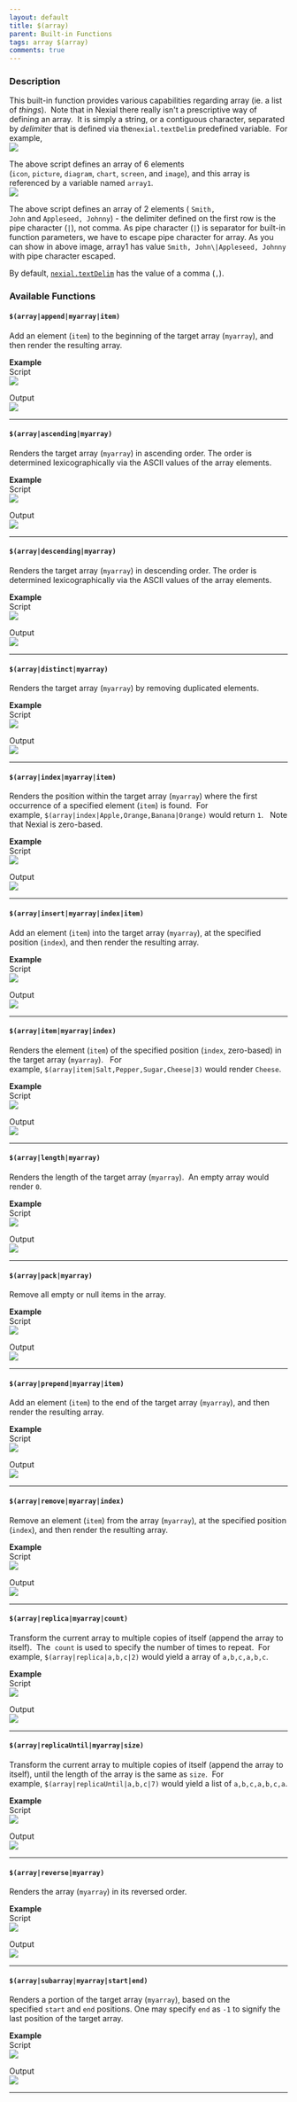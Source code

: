 ```yaml
---
layout: default
title: $(array)
parent: Built-in Functions
tags: array $(array)
comments: true
---
```



### Description
This built-in function provides various capabilities regarding array (ie. a list of _things_).  Note that in Nexial 
there really isn't a prescriptive way of defining an array.  It is simply a string, or a contiguous character, 
separated by _delimiter_ that is defined via the`nexial.textDelim` predefined variable.  For example,<br/>
![](image/$(array)_01.png)

The above script defines an array of 6 elements (`icon`, `picture`, `diagram`, `chart`, `screen`, and `image`), and 
this array is referenced by a variable named `array1`.<br/>
![](image/$(array)_02.png)

The above script defines an array of 2 elements ( `Smith, John` and `Appleseed, Johnny`) - the delimiter defined on 
the first row is the pipe character (`|`), not comma. As pipe character (`|`) is separator for built-in function 
parameters, we have to escape pipe character for array. As you can show in above image, array1 has value 
`Smith, John\|Appleseed, Johnny` with pipe character escaped.

By default, [`nexial.textDelim`](../systemvars/index#nexial.textDelim) has the value of a comma (`,`).


### Available Functions

#### `$(array|append|myarray|item)`
Add an element (`item`) to the beginning of the target array (`myarray`), and then render the resulting array.

**Example**<br/>
Script<br/>
![](image/$(array)_03.png)

Output<br/>
![](image/$(array)_04.png)

-----

#### `$(array|ascending|myarray)`
Renders the target array (`myarray`) in ascending order. The order is determined lexicographically via the ASCII values 
of the array elements.

**Example**<br/>
Script<br/>
![](image/$(array)_05.png)

Output<br/>
![](image/$(array)_06.png)

-----

#### `$(array|descending|myarray)`
Renders the target array (`myarray`) in descending order. The order is determined lexicographically via the ASCII values 
of the array elements.

**Example**<br/>
Script<br/>
![](image/$(array)_07.png)

Output<br/>
![](image/$(array)_08.png)

-----

#### `$(array|distinct|myarray)`
Renders the target array (`myarray`) by removing duplicated elements.

**Example**<br/>
Script<br/>
![](image/$(array)_09.png)

Output<br/>
![](image/$(array)_10.png)

-----

#### `$(array|index|myarray|item)`
Renders the position within the target array (`myarray`) where the first occurrence of a specified element (`item`) is 
found.  For example, `$(array|index|Apple,Orange,Banana|Orange)` would return `1`.  
Note that Nexial is zero-based.

**Example**<br/>
Script<br/>
![](image/$(array)_11.png)

Output<br/>
![](image/$(array)_12.png)

-----

#### `$(array|insert|myarray|index|item)`
Add an element (`item`) into the target array (`myarray`), at the specified position (`index`), and then render the 
resulting array.

**Example**<br/>
Script<br/>
![](image/$(array)_13.png)

Output<br/>
![](image/$(array)_14.png)

-----

#### `$(array|item|myarray|index)`
Renders the element (`item`) of the specified position (`index`, zero-based) in the target array (`myarray`).  
For example, `$(array|item|Salt,Pepper,Sugar,Cheese|3)` would render `Cheese`. 

**Example**<br/>
Script<br/>
![](image/$(array)_15.png)

Output<br/>
![](image/$(array)_16.png)

-----

#### `$(array|length|myarray)`
Renders the length of the target array (`myarray`).  An empty array would render `0`.

**Example**<br/>
Script<br/>
![](image/$(array)_17.png)

Output<br/>
![](image/$(array)_18.png)

-----

#### `$(array|pack|myarray)`
Remove all empty or null items in the array.

**Example**<br/>
Script<br/>
![](image/$(array)_27.png)

Output<br/>
![](image/$(array)_28.png)

-----

#### `$(array|prepend|myarray|item)`
Add an element (`item`) to the end of the target array (`myarray`), and then render the resulting array.

**Example**<br/>
Script<br/>
![](image/$(array)_19.png)

Output<br/>
![](image/$(array)_20.png)

-----

#### `$(array|remove|myarray|index)`
Remove an element (`item`) from the array (`myarray`), at the specified position (`index`), and then render the 
resulting array.

**Example**<br/>
Script<br/>
![](image/$(array)_21.png)

Output<br/>
![](image/$(array)_22.png)

-----

#### `$(array|replica|myarray|count)`
Transform the current array to multiple copies of itself (append the array to itself).  The 
`count` is used to specify the number of times to repeat.  For example, `$(array|replica|a,b,c|2)` would yield a 
array of `a,b,c,a,b,c`.

**Example**<br/>
Script<br/>
![](image/$(array)_29.png)

Output<br/>
![](image/$(array)_30.png)

-----

#### `$(array|replicaUntil|myarray|size)`
Transform the current array to multiple copies of itself (append the array to itself), 
until the length of the array is the same as `size`.  For example, `$(array|replicaUntil|a,b,c|7)` would yield 
a list of `a,b,c,a,b,c,a`.

**Example**<br/>
Script<br/>
![](image/$(array)_31.png)

Output<br/>
![](image/$(array)_32.png)

-----

#### `$(array|reverse|myarray)`
Renders the array (`myarray`) in its reversed order.

**Example**<br/>
Script<br/>
![](image/$(array)_23.png)

Output<br/>
![](image/$(array)_24.png)

-----

#### `$(array|subarray|myarray|start|end)`
Renders a portion of the target array (`myarray`), based on the specified `start` and `end` positions. One may specify
`end` as `-1` to signify the last position of the target array.

**Example**<br/>
Script<br/>
![](image/$(array)_25.png)

Output<br/>
![](image/$(array)_26.png)
 
-----

<script>jQuery(document).ready(function () { newOperationSelect(); });</script>

